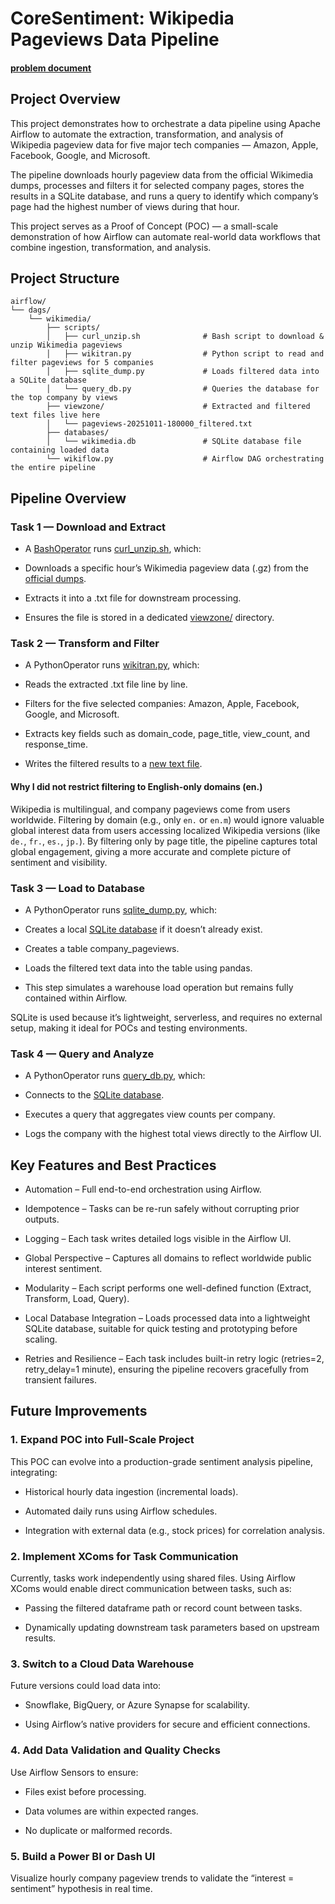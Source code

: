 # CoreSentiment: Wikipedia Pageviews Data Pipeline
#### [problem document](https://docs.google.com/document/d/1WjDimpENYnB9B_4EmAiWaxAlR_Qslw4Lsq-8YCHV9UE/edit?tab=t.0)
## Project Overview
This project demonstrates how to orchestrate a data pipeline using Apache Airflow to automate the extraction, transformation, and analysis of Wikipedia pageview data for five major tech companies — Amazon, Apple, Facebook, Google, and Microsoft.

The pipeline downloads hourly pageview data from the official Wikimedia dumps, processes and filters it for selected company pages, stores the results in a SQLite database, and runs a query to identify which company’s page had the highest number of views during that hour.

This project serves as a Proof of Concept (POC) — a small-scale demonstration of how Airflow can automate real-world data workflows that combine ingestion, transformation, and analysis.

## Project Structure
```
airflow/
└── dags/
    └── wikimedia/
        ├── scripts/
        │   ├── curl_unzip.sh              # Bash script to download & unzip Wikimedia pageviews
        │   ├── wikitran.py                # Python script to read and filter pageviews for 5 companies
        │   ├── sqlite_dump.py             # Loads filtered data into a SQLite database
        │   └── query_db.py                # Queries the database for the top company by views
        ├── viewzone/                      # Extracted and filtered text files live here
        │   └── pageviews-20251011-180000_filtered.txt
        ├── databases/
        │   └── wikimedia.db               # SQLite database file containing loaded data
        └── wikiflow.py                    # Airflow DAG orchestrating the entire pipeline
```
## Pipeline Overview
### Task 1 — Download and Extract

- A [BashOperator](https://airflow.apache.org/docs/apache-airflow-providers-standard/stable/operators/bash.html#bashoperator) runs [curl_unzip.sh](/wikipedia-pageviews/scripts/curl_unzip.sh), which:

- Downloads a specific hour’s Wikimedia pageview data (.gz) from the [official dumps](https://dumps.wikimedia.org/other/pageviews/).

- Extracts it into a .txt file for downstream processing.

- Ensures the file is stored in a dedicated [viewzone/](/wikipedia-pageviews/viewzone) directory.

### Task 2 — Transform and Filter

- A PythonOperator runs [wikitran.py](/wikipedia-pageviews/scripts/wikitran.py), which:

- Reads the extracted .txt file line by line.

- Filters for the five selected companies: Amazon, Apple, Facebook, Google, and Microsoft.

- Extracts key fields such as domain_code, page_title, view_count, and response_time.

- Writes the filtered results to a [new text file](/wikipedia-pageviews/viewzone/pageviews-20251011-180000_filtered.txt).

#### Why I did not restrict filtering to English-only domains (en.)
Wikipedia is multilingual, and company pageviews come from users worldwide.
Filtering by domain (e.g., only `en.` or `en.m`) would ignore valuable global interest data from users accessing localized Wikipedia versions (like `de.`, `fr.`, `es.`, `jp.`).
By filtering only by page title, the pipeline captures total global engagement, giving a more accurate and complete picture of sentiment and visibility.

### Task 3 — Load to Database

- A PythonOperator runs [sqlite_dump.py](/wikipedia-pageviews/scripts/sqlite_dump.py), which:

- Creates a local [SQLite database](/wikipedia-pageviews/databases/wikimedia.db) if it doesn’t already exist.

- Creates a table company_pageviews.

- Loads the filtered text data into the table using pandas.

- This step simulates a warehouse load operation but remains fully contained within Airflow.

SQLite is used because it’s lightweight, serverless, and requires no external setup, making it ideal for POCs and testing environments.

### Task 4 — Query and Analyze

- A PythonOperator runs [query_db.py](/wikipedia-pageviews/scripts/query_db.py), which:

- Connects to the [SQLite database](/wikipedia-pageviews/databases/wikimedia.db).

- Executes a query that aggregates view counts per company.

- Logs the company with the highest total views directly to the Airflow UI.


## Key Features and Best Practices

- Automation – Full end-to-end orchestration using Airflow.

- Idempotence – Tasks can be re-run safely without corrupting prior outputs.

- Logging – Each task writes detailed logs visible in the Airflow UI.

- Global Perspective – Captures all domains to reflect worldwide public interest sentiment.

- Modularity – Each script performs one well-defined function (Extract, Transform, Load, Query).

- Local Database Integration – Loads processed data into a lightweight SQLite database, suitable for quick testing and prototyping before scaling.

- Retries and Resilience – Each task includes built-in retry logic (retries=2, retry_delay=1 minute), ensuring the pipeline recovers gracefully from transient failures.

## Future Improvements
### 1. Expand POC into Full-Scale Project

This POC can evolve into a production-grade sentiment analysis pipeline, integrating:

- Historical hourly data ingestion (incremental loads).

- Automated daily runs using Airflow schedules.

- Integration with external data (e.g., stock prices) for correlation analysis.

### 2. Implement XComs for Task Communication

Currently, tasks work independently using shared files.
Using Airflow XComs would enable direct communication between tasks, such as:

- Passing the filtered dataframe path or record count between tasks.

- Dynamically updating downstream task parameters based on upstream results.

### 3. Switch to a Cloud Data Warehouse

Future versions could load data into:

- Snowflake, BigQuery, or Azure Synapse for scalability.

- Using Airflow’s native providers for secure and efficient connections.

### 4. Add Data Validation and Quality Checks

Use Airflow Sensors to ensure:

- Files exist before processing.

- Data volumes are within expected ranges.

- No duplicate or malformed records.

### 5. Build a Power BI or Dash UI

Visualize hourly company pageview trends to validate the “interest = sentiment” hypothesis in real time.
